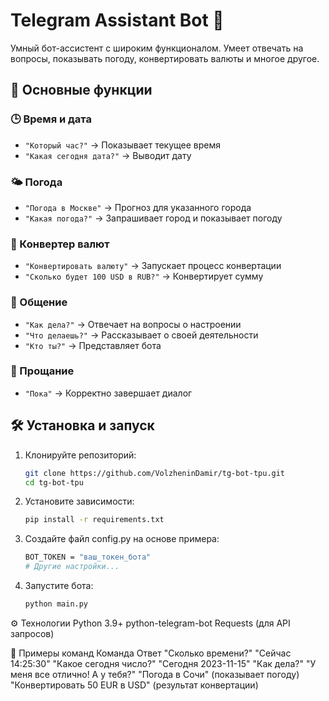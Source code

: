 # Telegram Assistant Bot 🤖

Умный бот-ассистент с широким функционалом. Умеет отвечать на вопросы, показывать погоду, конвертировать валюты и многое другое.

## 🌟 Основные функции

### 🕒 Время и дата
- `"Который час?"` → Показывает текущее время
- `"Какая сегодня дата?"` → Выводит дату

### 🌤️ Погода
- `"Погода в Москве"` → Прогноз для указанного города
- `"Какая погода?"` → Запрашивает город и показывает погоду

### 💱 Конвертер валют
- `"Конвертировать валюту"` → Запускает процесс конвертации
- `"Сколько будет 100 USD в RUB?"` → Конвертирует сумму

### 💬 Общение
- `"Как дела?"` → Отвечает на вопросы о настроении
- `"Что делаешь?"` → Рассказывает о своей деятельности
- `"Кто ты?"` → Представляет бота

### 🏁 Прощание
- `"Пока"` → Корректно завершает диалог

## 🛠️ Установка и запуск

1. Клонируйте репозиторий:
    ```bash
    git clone https://github.com/VolzheninDamir/tg-bot-tpu.git
    cd tg-bot-tpu
2. Установите зависимости:
    ```bash
    pip install -r requirements.txt
3. Создайте файл config.py на основе примера:
    ```bash
    BOT_TOKEN = "ваш_токен_бота"
    # Другие настройки...
4. Запустите бота:
    ```bash
    python main.py

⚙️ Технологии
Python 3.9+
python-telegram-bot
Requests (для API запросов)

📌 Примеры команд
Команда	Ответ
"Сколько времени?"	"Сейчас 14:25:30"
"Какое сегодня число?"	"Сегодня 2023-11-15"
"Как дела?"	"У меня все отлично! А у тебя?"
"Погода в Сочи"	(показывает погоду)
"Конвертировать 50 EUR в USD"	(результат конвертации)
